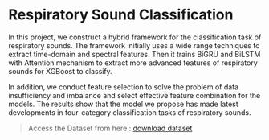 # **Respiratory Sound Classification**

In this project, we construct a hybrid framework for the
classification task of respiratory sounds. The framework 
initially uses a wide range techniques to extract time-domain
and spectral features. Then it trains BiGRU and BiLSTM with 
Attention mechanism to extract more advanced features of 
respiratory sounds for XGBoost to classify.

In addition, we conduct feature selection to solve
the problem of data insufficiency and imbalance and select
effective feature combination for the models. The results show
that the model we propose has made latest developments in
four-category classification tasks of respiratory sounds.

> Access the Dataset from here : [download dataset](https://bhichallenge.med.auth.gr/sites/default/files/ICBHI_public_dataset.zip)
